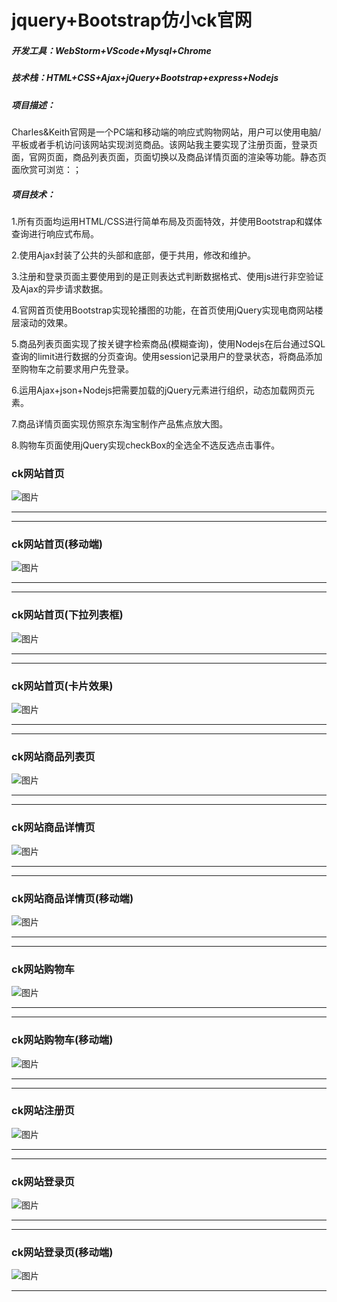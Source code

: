 # jquery+Bootstrap仿小ck官网 

##### 开发工具：WebStorm+VScode+Mysql+Chrome
##### 技术栈：HTML+CSS+Ajax+jQuery+Bootstrap+express+Nodejs
##### 项目描述：
Charles&Keith官网是一个PC端和移动端的响应式购物网站，用户可以使用电脑/平板或者手机访问该网站实现浏览商品。该网站我主要实现了注册页面，登录页面，官网页面，商品列表页面，页面切换以及商品详情页面的渲染等功能。静态页面欣赏可浏览：； 
##### 项目技术：
1.所有页面均运用HTML/CSS进行简单布局及页面特效，并使用Bootstrap和媒体查询进行响应式布局。

2.使用Ajax封装了公共的头部和底部，便于共用，修改和维护。

3.注册和登录页面主要使用到的是正则表达式判断数据格式、使用js进行非空验证及Ajax的异步请求数据。

4.官网首页使用Bootstrap实现轮播图的功能，在首页使用jQuery实现电商网站楼层滚动的效果。

5.商品列表页面实现了按关键字检索商品(模糊查询)，使用Nodejs在后台通过SQL查询的limit进行数据的分页查询。使用session记录用户的登录状态，将商品添加至购物车之前要求用户先登录。

6.运用Ajax+json+Nodejs把需要加载的jQuery元素进行组织，动态加载网页元素。

7.商品详情页面实现仿照京东淘宝制作产品焦点放大图。

8.购物车页面使用jQuery实现checkBox的全选全不选反选点击事件。
### ck网站首页
![图片](https://github.com/Fanqieyu/ck_photoes/blob/master/index_pc.png "pc端首页")
***
***
### ck网站首页(移动端)
![图片](https://github.com/Fanqieyu/ck_photoes/blob/master/index_mo.png "mobile端首页")
***
***
### ck网站首页(下拉列表框)
![图片](https://github.com/Fanqieyu/ck_photoes/blob/master/nav.png "首页下拉列表框")
***
***
### ck网站首页(卡片效果)
![图片](https://github.com/Fanqieyu/ck_photoes/blob/master/reverse.png "卡片")
***
***
### ck网站商品列表页
![图片](https://github.com/Fanqieyu/ck_photoes/blob/master/product.png "商品列表页")
***
***
### ck网站商品详情页
![图片](https://github.com/Fanqieyu/ck_photoes/blob/master/detail_pc.png "pc端商品详情页")
***
***
### ck网站商品详情页(移动端)
![图片](https://github.com/Fanqieyu/ck_photoes/blob/master/detail_mo.png "mobile端商品详情页")
***
***
### ck网站购物车
![图片](https://github.com/Fanqieyu/ck_photoes/blob/master/cart_pc.png "pc端购物车页")
***
***
### ck网站购物车(移动端)
![图片](https://github.com/Fanqieyu/ck_photoes/blob/master/cart_mo.png "mobile端购物车页")
***
***
### ck网站注册页
![图片](https://github.com/Fanqieyu/ck_photoes/blob/master/register.png "注册")
***
***
### ck网站登录页
![图片](https://github.com/Fanqieyu/ck_photoes/blob/master/login_pc.png "PC端登录")
***
***
### ck网站登录页(移动端)
![图片](https://github.com/Fanqieyu/ck_photoes/blob/master/login_mo.png "mobile端登录")
***
